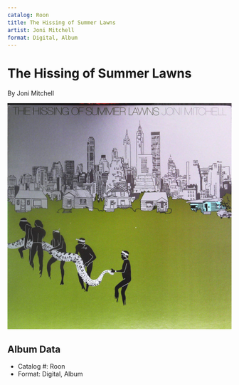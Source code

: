 ```yaml
---
catalog: Roon
title: The Hissing of Summer Lawns
artist: Joni Mitchell
format: Digital, Album
---
```


# The Hissing of Summer Lawns

By Joni Mitchell

![](../../assets/albumcovers/Joni_Mitchell-The_Hissing_of_Summer_Lawns.png)

## Album Data

- Catalog #: Roon
- Format: Digital, Album

